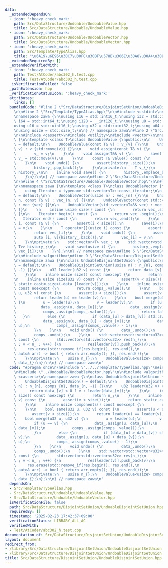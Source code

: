 ```yaml
---
data:
  _extendedDependsOn:
  - icon: ':heavy_check_mark:'
    path: Src/DataStructure/Undoable/UndoableValue.hpp
    title: Src/DataStructure/Undoable/UndoableValue.hpp
  - icon: ':heavy_check_mark:'
    path: Src/DataStructure/Undoable/UndoableVector.hpp
    title: Src/DataStructure/Undoable/UndoableVector.hpp
  - icon: ':heavy_check_mark:'
    path: Src/Template/TypeAlias.hpp
    title: "\u6A19\u6E96\u30C7\u30FC\u30BF\u578B\u306E\u30A8\u30A4\u30EA\u30A2\u30B9"
  _extendedRequiredBy: []
  _extendedVerifiedWith:
  - icon: ':heavy_check_mark:'
    path: Test/AtCoder/abc302_h.test.cpp
    title: Test/AtCoder/abc302_h.test.cpp
  _isVerificationFailed: false
  _pathExtension: hpp
  _verificationStatusIcon: ':heavy_check_mark:'
  attributes:
    links: []
  bundledCode: "#line 2 \"Src/DataStructure/DisjointSetUnion/UndoableDisjointSetUnion.hpp\"\
    \n\n#line 2 \"Src/Template/TypeAlias.hpp\"\n\n#include <cstdint>\n#include <cstddef>\n\
    \nnamespace zawa {\n\nusing i16 = std::int16_t;\nusing i32 = std::int32_t;\nusing\
    \ i64 = std::int64_t;\nusing i128 = __int128_t;\n\nusing u8 = std::uint8_t;\n\
    using u16 = std::uint16_t;\nusing u32 = std::uint32_t;\nusing u64 = std::uint64_t;\n\
    \nusing usize = std::size_t;\n\n} // namespace zawa\n#line 2 \"Src/DataStructure/Undoable/UndoableValue.hpp\"\
    \n\n#include <cassert>\n#include <utility>\n#include <vector>\n\nnamespace zawa\
    \ {\n\ntemplate <class T>\nclass UndoableValue {\npublic:\n\n    UndoableValue()\
    \ = default;\n\n    UndoableValue(const T& v) : v_{v} {}\n\n    UndoableValue(T&&\
    \ v) : v_{std::move(v)} {}\n\n    void assign(const T& v) {\n        save();\n\
    \        v_ = v;\n    }\n\n    void assign(T&& v) {\n        save();\n       \
    \ v_ = std::move(v);\n    }\n\n    const T& value() const {\n        return v_;\n\
    \    }\n\n    void undo() {\n        assert(history_.size());\n        v_ = history_.back();\n\
    \        history_.pop_back();\n    }\n\nprivate:\n    T v_{};\n    std::vector<T>\
    \ history_;\n\n    inline void save() {\n        history_.emplace_back(v_);\n\
    \    }\n};\n\n} // namespace zawa\n#line 2 \"Src/DataStructure/Undoable/UndoableVector.hpp\"\
    \n\n#line 4 \"Src/DataStructure/Undoable/UndoableVector.hpp\"\n\n#line 8 \"Src/DataStructure/Undoable/UndoableVector.hpp\"\
    \n\nnamespace zawa {\n\ntemplate <class T>\nclass UndoableVector {\npublic:\n\
    \    using Iterator = typename std::vector<T>::const_iterator;\n\n    UndoableVector()\
    \ = default;\n\n    UndoableVector(usize n) : vec_(n) {}\n\n    UndoableVector(usize\
    \ n, const T& v) : vec_(n, v) {}\n\n    UndoableVector(const std::vector<T>& vec)\
    \ : vec_{vec} {}\n\n    UndoableVector(std::vector<T>&& vec) : vec_{std::move(vec)}\
    \ {}\n    \n    inline usize size() const {\n        return vec_.size();\n   \
    \ }\n\n    Iterator begin() const {\n        return vec_.begin();\n    }\n\n \
    \   Iterator end() const {\n        return vec_.end();\n    }\n\n    void assign(usize\
    \ i, const T& v) {\n        assert(i < size());\n        save(i);\n        vec_[i]\
    \ = v;\n    }\n\n    T operator[](usize i) const {\n        assert(i < size());\n\
    \        return vec_[i];\n    }\n\n    void undo() {\n        assert(history_.size());\n\
    \        auto [i, v]{history_.back()};\n        vec_[i] = v;\n        history_.pop_back();\n\
    \    }\n\nprivate:\n    std::vector<T> vec_; \n    std::vector<std::pair<usize,\
    \ T>> history_;\n\n    void save(usize i) {\n        history_.emplace_back(i,\
    \ vec_[i]);\n    }\n};\n\n} // namespace zawa\n#line 6 \"Src/DataStructure/DisjointSetUnion/UndoableDisjointSetUnion.hpp\"\
    \n\n#include <algorithm>\n#line 9 \"Src/DataStructure/DisjointSetUnion/UndoableDisjointSetUnion.hpp\"\
    \n\nnamespace zawa {\n\nclass UndoableDisjointSetUnion {\npublic:\n    UndoableDisjointSetUnion()\
    \ = default;\n\n    UndoableDisjointSetUnion(usize n) : n_{n}, comps_{n}, data_(n,\
    \ -1) {}\n\n    u32 leader(u32 v) const {\n        return data_[v] < 0 ? v : leader(data_[v]);\n\
    \    }\n\n    inline usize size() const noexcept {\n        return n_;\n    }\n\
    \n    inline usize size(u32 v) const {\n        assert(v < size());\n        return\
    \ static_cast<usize>(-data_[leader(v)]);\n    }\n\n    inline usize components()\
    \ const noexcept {\n        return comps_.value();\n    }\n\n    bool same(u32\
    \ u, u32 v) const {\n        assert(u < size());\n        assert(v < size());\n\
    \        return leader(u) == leader(v);\n    }\n\n    bool merge(u32 u, u32 v)\
    \ {\n        u = leader(u);\n        v = leader(v);\n        if (u == v) {\n \
    \           data_.assign(u, data_[u]);\n            data_.assign(v, data_[v]);\n\
    \            comps_.assign(comps_.value());\n            return false;\n     \
    \   }\n        else {\n            if (data_[u] > data_[v]) std::swap(u, v);\n\
    \            data_.assign(u, data_[u] + data_[v]);\n            data_.assign(v,\
    \ u);\n            comps_.assign(comps_.value() - 1);\n            return true;\n\
    \        }\n    }\n\n    void undo() {\n        data_.undo();\n        data_.undo();\n\
    \        comps_.undo();\n    }\n\n    std::vector<std::vector<u32>> enumerate()\
    \ const {\n        std::vector<std::vector<u32>> res(n_);\n        for (u32 v{}\
    \ ; v < n_ ; v++) {\n            res[leader(v)].push_back(v);\n        }\n   \
    \     res.erase(std::remove_if(res.begin(), res.end(),\n                    [](const\
    \ auto& arr) -> bool { return arr.empty(); }), res.end());\n        return res;\n\
    \    }\n\nprivate:\n    usize n_{};\n    UndoableValue<usize> comps_{};\n    UndoableVector<i32>\
    \ data_{};\n};\n\n} // namespace zawa\n"
  code: "#pragma once\n\n#include \"../../Template/TypeAlias.hpp\"\n#include \"../Undoable/UndoableValue.hpp\"\
    \n#include \"../Undoable/UndoableVector.hpp\"\n\n#include <algorithm>\n#include\
    \ <cassert>\n\nnamespace zawa {\n\nclass UndoableDisjointSetUnion {\npublic:\n\
    \    UndoableDisjointSetUnion() = default;\n\n    UndoableDisjointSetUnion(usize\
    \ n) : n_{n}, comps_{n}, data_(n, -1) {}\n\n    u32 leader(u32 v) const {\n  \
    \      return data_[v] < 0 ? v : leader(data_[v]);\n    }\n\n    inline usize\
    \ size() const noexcept {\n        return n_;\n    }\n\n    inline usize size(u32\
    \ v) const {\n        assert(v < size());\n        return static_cast<usize>(-data_[leader(v)]);\n\
    \    }\n\n    inline usize components() const noexcept {\n        return comps_.value();\n\
    \    }\n\n    bool same(u32 u, u32 v) const {\n        assert(u < size());\n \
    \       assert(v < size());\n        return leader(u) == leader(v);\n    }\n\n\
    \    bool merge(u32 u, u32 v) {\n        u = leader(u);\n        v = leader(v);\n\
    \        if (u == v) {\n            data_.assign(u, data_[u]);\n            data_.assign(v,\
    \ data_[v]);\n            comps_.assign(comps_.value());\n            return false;\n\
    \        }\n        else {\n            if (data_[u] > data_[v]) std::swap(u,\
    \ v);\n            data_.assign(u, data_[u] + data_[v]);\n            data_.assign(v,\
    \ u);\n            comps_.assign(comps_.value() - 1);\n            return true;\n\
    \        }\n    }\n\n    void undo() {\n        data_.undo();\n        data_.undo();\n\
    \        comps_.undo();\n    }\n\n    std::vector<std::vector<u32>> enumerate()\
    \ const {\n        std::vector<std::vector<u32>> res(n_);\n        for (u32 v{}\
    \ ; v < n_ ; v++) {\n            res[leader(v)].push_back(v);\n        }\n   \
    \     res.erase(std::remove_if(res.begin(), res.end(),\n                    [](const\
    \ auto& arr) -> bool { return arr.empty(); }), res.end());\n        return res;\n\
    \    }\n\nprivate:\n    usize n_{};\n    UndoableValue<usize> comps_{};\n    UndoableVector<i32>\
    \ data_{};\n};\n\n} // namespace zawa\n"
  dependsOn:
  - Src/Template/TypeAlias.hpp
  - Src/DataStructure/Undoable/UndoableValue.hpp
  - Src/DataStructure/Undoable/UndoableVector.hpp
  isVerificationFile: false
  path: Src/DataStructure/DisjointSetUnion/UndoableDisjointSetUnion.hpp
  requiredBy: []
  timestamp: '2025-02-23 17:42:37+09:00'
  verificationStatus: LIBRARY_ALL_AC
  verifiedWith:
  - Test/AtCoder/abc302_h.test.cpp
documentation_of: Src/DataStructure/DisjointSetUnion/UndoableDisjointSetUnion.hpp
layout: document
redirect_from:
- /library/Src/DataStructure/DisjointSetUnion/UndoableDisjointSetUnion.hpp
- /library/Src/DataStructure/DisjointSetUnion/UndoableDisjointSetUnion.hpp.html
title: Src/DataStructure/DisjointSetUnion/UndoableDisjointSetUnion.hpp
---
```

